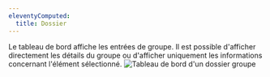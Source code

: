 ```yaml
---
eleventyComputed:
  title: Dossier
---
```

Le tableau de bord affiche les entrées de groupe. Il est possible d'afficher directement les détails du groupe ou d'afficher uniquement les informations concernant l'élément sélectionné.
![Tableau de bord d'un dossier groupe](https://cdnweb.devolutions.net/docs/fr/rdm/mac/clip0360.png)
